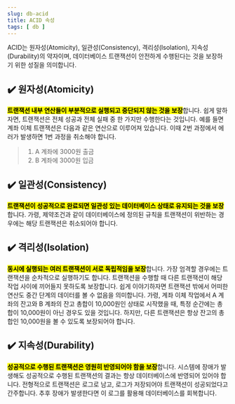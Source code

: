```yaml
---
slug: db-acid
title: ACID 속성
tags: [ db ]
---
```


ACID는 원자성(Atomicity), 일관성(Consistency), 격리성(Isolation), 지속성(Durability)의 약자이며, 데이터베이스 트랜잭션이 안전하게 수행된다는 것을 보장하기 위한 성질을 의미합니다.

## ✔️ 원자성(Atomicity)
<mark>**트랜잭션 내부 연산들이 부분적으로 실행되고 중단되지 않는 것을 보장**</mark>합니다. 쉽게 말하자면, 트랜잭션은 전체 성공과 전체 실패 중 한 가지만 수행한다는 것입니다. 예를 들면 계좌 이체 트랜잭션은 다음과 같은 연산으로 이루어져 있습니다. 이때 2번 과정에서 에러가 발생하면 1번 과정을 취소해야 합니다.
> 1. A 계좌에 3000원 출금
> 2. B 계좌에 3000원 입금 

## ✔️ 일관성(Consistency)
<mark>**트랜잭션이 성공적으로 완료되면 일관성 있는 데이터베이스 상태로 유지되는 것을 보장**</mark>합니다. 가령, 제약조건과 같이 데이터베이스에 정의된 규칙을 트랜잭션이 위반하는 경우에는 해당 트랜잭션은 취소되어야 합니다.

## ✔️ 격리성(Isolation)
<mark>**동시에 실행되는 여러 트랜잭션이 서로 독립적임을 보장**</mark>합니다. 가장 엄격할 경우에는 트랜잭션을 순차적으로 실행하기도 합니다. 트랜잭션을 수행할 때 다른 트랜잭션이 해당 작업 사이에 끼어들지 못하도록 보장합니다. 쉽게 이야기하자면 트랜잭션 밖에서 어떠한 연산도 중간 단계의 데이터를 볼 수 없음을 의미합니다. 가령, 계좌 이체 작업에서 A 계좌의 잔고와 B 계좌의 잔고 총합이 10,000원인 상태로 시작했을 때, 특정 순간에는 총합이 10,000원이 아닌 경우도 있을 것입니다. 하지만, 다른 트랜잭션은 항상 잔고의 총합인 10,000원을 볼 수 있도록 보장되어야 합니다.

## ✔️ 지속성(Durability)
<mark>**성공적으로 수행된 트랜잭션은 영원히 반영되어야 함을 보장**</mark>합니다. 시스템에 장애가 발생해도 성공적으로 수행된 트랜잭션의 결과는 항상 데이터베이스에 반영되어 있어야 합니다. 전형적으로 트랜잭션은 로그로 남고, 로그가 저장되어야 트랜잭션이 성공되었다고 간주합니다. 추후 장애가 발생한다면 이 로그를 활용해 데이터베이스를 회복합니다.